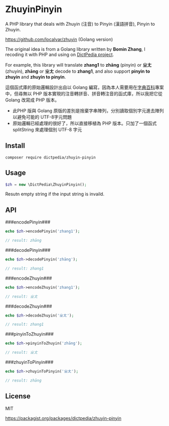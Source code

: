 # ZhuyinPinyin

A PHP library that deals with Zhuyin (注音) to Pinyin (漢語拼音), Pinyin to Zhuyin.

https://github.com/localvar/zhuyin (Golang version)

The original idea is from a Golang library written by **Bomin Zhang**, I recoding it with PHP and using on [DictPedia project](https://en.dictpedia.org).

For example, this library will translate **zhang1** to **zhāng** (pinyin) or **ㄓㄤ** (zhuyin), **zhāng** or **ㄓㄤ** decode to **zhang1**, and also support **pinyin to zhuyin** and **zhuyin to pinyin**.

這個函式庫的原始邏輯設計出自以 Golang 編寫，因為本人需要用在[字典百科](https://zh.dictpedia.org)專案中，但尋無以 PHP 版本實現的注音轉拼音、拼音轉注音的函式庫，所以我把它從 Golang 改寫成 PHP 版本。

 * 此PHP 版與 Golang 原版的差別是捨棄字串陣列，分別讀取個別字元進去陣列以避免可能的 UTF-8字元問題
 * 原始邏輯已經處理的很好了，所以直接移植為 PHP 版本。只加了一個函式 splitString 來處理個別 UTF-8 字元

## Install

```
composer require dictpedia/zhuyin-pinyin
```

## Usage

```php
$zh = new \DictPedia\ZhuyinPinyin();
```
Resutn empty string if the input string is invaild.

## API

###encodePinyin###
```php
echo $zh->encodePinyin('zhang1');

// result: zhāng
```

###decodePinyin###
```php
echo $zh->decodePinyin('zhāng');

// result: zhang1
```

###encodeZhuyin###
```php
echo $zh->encodeZhuyin('zhang1');

// result: ㄓㄤ
```

###decodeZhuyin###
```php
echo $zh->decodeZhuyin('ㄓㄤ');

// result: zhang1
```

###pinyinToZhuyin###
```php
echo $zh->pinyinToZhuyin('zhāng');

// result: ㄓㄤ
```

###zhuyinToPinyin###
```php
echo $zh->zhuyinToPinyin('ㄓㄤ');

// result: zhāng
``` 

## License

MIT

https://packagist.org/packages/dictpedia/zhuyin-pinyin

